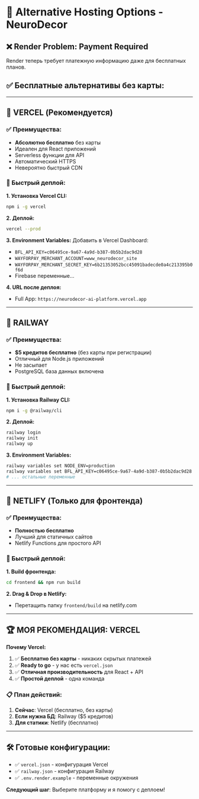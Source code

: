 # 🚀 Alternative Hosting Options - NeuroDecor

## ❌ Render Problem: Payment Required
Render теперь требует платежную информацию даже для бесплатных планов.

## ✅ Бесплатные альтернативы без карты:

---

## 🥇 **VERCEL** (Рекомендуется)

### ✅ Преимущества:
- **Абсолютно бесплатно** без карты
- Идеален для React приложений
- Serverless функции для API
- Автоматический HTTPS
- Невероятно быстрый CDN

### 🚀 Быстрый деплой:

**1. Установка Vercel CLI:**
```bash
npm i -g vercel
```

**2. Деплой:**
```bash
vercel --prod
```

**3. Environment Variables:**
Добавить в Vercel Dashboard:
- `BFL_API_KEY=c06495ce-9a67-4a9d-b387-0b5b2dac9d28`
- `WAYFORPAY_MERCHANT_ACCOUNT=www_neurodecor_site`
- `WAYFORPAY_MERCHANT_SECRET_KEY=6b21353052bcc45091badecde0a4c213395b0f6d`
- Firebase переменные...

**4. URL после деплоя:**
- Full App: `https://neurodecor-ai-platform.vercel.app`

---

## 🥈 **RAILWAY**

### ✅ Преимущества:
- **$5 кредитов бесплатно** (без карты при регистрации)
- Отличный для Node.js приложений
- Не засыпает
- PostgreSQL база данных включена

### 🚀 Быстрый деплой:

**1. Установка Railway CLI:**
```bash
npm i -g @railway/cli
```

**2. Деплой:**
```bash
railway login
railway init
railway up
```

**3. Environment Variables:**
```bash
railway variables set NODE_ENV=production
railway variables set BFL_API_KEY=c06495ce-9a67-4a9d-b387-0b5b2dac9d28
# ... остальные переменные
```

---

## 🥉 **NETLIFY** (Только для фронтенда)

### ✅ Преимущества:
- **Полностью бесплатно**
- Лучший для статичных сайтов
- Netlify Functions для простого API

### 🚀 Быстрый деплой:

**1. Build фронтенда:**
```bash
cd frontend && npm run build
```

**2. Drag & Drop в Netlify:**
- Перетащить папку `frontend/build` на netlify.com

---

## 🏆 **МОЯ РЕКОМЕНДАЦИЯ: VERCEL**

**Почему Vercel:**
1. ✅ **Бесплатно без карты** - никаких скрытых платежей
2. ✅ **Ready to go** - у нас есть `vercel.json`
3. ✅ **Отличная производительность** для React + API
4. ✅ **Простой деплой** - одна команда

### 📋 План действий:
1. **Сейчас**: Vercel (бесплатно, без карты)
2. **Если нужна БД**: Railway ($5 кредитов)
3. **Для статики**: Netlify (бесплатно)

---

## 🛠️ Готовые конфигурации:

- ✅ `vercel.json` - конфигурация Vercel
- ✅ `railway.json` - конфигурация Railway  
- ✅ `.env.render.example` - переменные окружения

**Следующий шаг**: Выберите платформу и я помогу с деплоем!